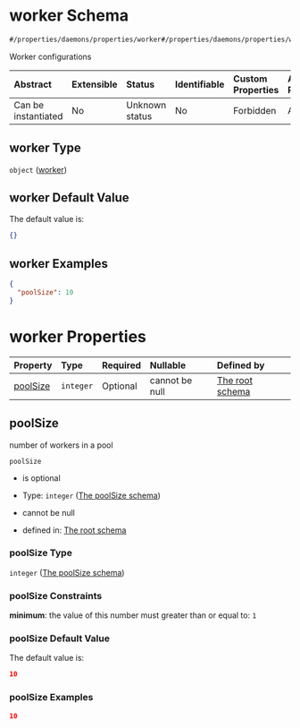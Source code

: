 # worker Schema

```txt
#/properties/daemons/properties/worker#/properties/daemons/properties/worker
```

Worker configurations

| Abstract            | Extensible | Status         | Identifiable | Custom Properties | Additional Properties | Access Restrictions | Defined In                                                        |
| :------------------ | :--------- | :------------- | :----------- | :---------------- | :-------------------- | :------------------ | :---------------------------------------------------------------- |
| Can be instantiated | No         | Unknown status | No           | Forbidden         | Allowed               | none                | [values.schema.json\*](values.schema.json "open original schema") |

## worker Type

`object` ([worker](values-properties-daemons-properties-worker.md))

## worker Default Value

The default value is:

```json
{}
```

## worker Examples

```json
{
  "poolSize": 10
}
```

# worker Properties

| Property              | Type      | Required | Nullable       | Defined by                                                                                                                                                                                                              |
| :-------------------- | :-------- | :------- | :------------- | :---------------------------------------------------------------------------------------------------------------------------------------------------------------------------------------------------------------------- |
| [poolSize](#poolsize) | `integer` | Optional | cannot be null | [The root schema](values-properties-daemons-properties-worker-properties-the-poolsize-schema.md "#/properties/daemons/properties/worker/properties/poolSize#/properties/daemons/properties/worker/properties/poolSize") |

## poolSize

number of workers in a pool

`poolSize`

*   is optional

*   Type: `integer` ([The poolSize schema](values-properties-daemons-properties-worker-properties-the-poolsize-schema.md))

*   cannot be null

*   defined in: [The root schema](values-properties-daemons-properties-worker-properties-the-poolsize-schema.md "#/properties/daemons/properties/worker/properties/poolSize#/properties/daemons/properties/worker/properties/poolSize")

### poolSize Type

`integer` ([The poolSize schema](values-properties-daemons-properties-worker-properties-the-poolsize-schema.md))

### poolSize Constraints

**minimum**: the value of this number must greater than or equal to: `1`

### poolSize Default Value

The default value is:

```json
10
```

### poolSize Examples

```json
10
```
